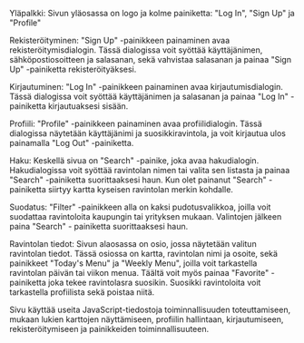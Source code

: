 Yläpalkki: Sivun yläosassa on logo ja kolme painiketta: "Log In", "Sign Up" ja "Profile"

Rekisteröityminen: "Sign Up" -painikkeen painaminen avaa rekisteröitymisdialogin. Tässä dialogissa voit syöttää käyttäjänimen, sähköpostiosoitteen ja salasanan, sekä vahvistaa salasanan ja painaa "Sign Up" -painiketta rekisteröityäksesi. 

Kirjautuminen: "Log In" -painikkeen painaminen avaa kirjautumisdialogin. Tässä dialogissa voit syöttää käyttäjänimen ja salasanan ja painaa "Log In" -painiketta kirjautuaksesi sisään.  

Profiili: "Profile" -painikkeen painaminen avaa profiilidialogin. Tässä dialogissa näytetään käyttäjänimi ja suosikkiravintola, ja voit kirjautua ulos painamalla "Log Out" -painiketta.  

Haku: Keskellä sivua on "Search" -painike, joka avaa hakudialogin. Hakudialogissa voit syöttää ravintolan nimen tai valita sen listasta ja painaa "Search" -painiketta suorittaaksesi haun. Kun olet painanut "Search"   -painiketta siirtyy kartta kyseisen ravintolan merkin kohdalle.

Suodatus: "Filter" -painikkeen alla on kaksi pudotusvalikkoa, joilla voit suodattaa ravintoloita kaupungin tai yrityksen mukaan. Valintojen jälkeen paina "Search" - painiketta suorittaaksesi haun.

Ravintolan tiedot: Sivun alaosassa on osio, jossa näytetään valitun ravintolan tiedot. Tässä osiossa on kartta, ravintolan nimi ja osoite, sekä painikkeet "Today's Menu" ja "Weekly Menu", joilla voit tarkastella ravintolan päivän tai viikon menua. Täältä voit myös painaa "Favorite" -painiketta joka tekee ravintolasra suosikin. Suosikki ravintoloita voit tarkastella profiilista sekä poistaa niitä.
 
Sivu käyttää useita JavaScript-tiedostoja toiminnallisuuden toteuttamiseen, mukaan lukien karttojen näyttämiseen, profiilin hallintaan, kirjautumiseen, rekisteröitymiseen ja painikkeiden toiminnallisuuteen.
